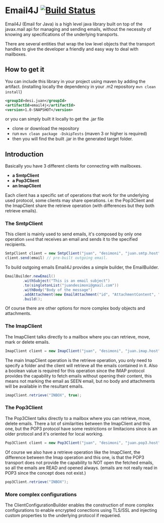 # Email4J [![Build Status](https://travis-ci.org/juandesi/email4j.svg?branch=develop)](https://travis-ci.org/juandesi/email4j)


Email4J (Email for Java) is a high level java library built on top of the javax.mail api for managing and sending emails, without the necessity of knowing 
any specifications of the underlying transports.

There are several entities that wrap the low level objects that the transport handles to give the developer a friendly and easy way to deal with mailboxes.

## How to get it

You can include this library in your project using maven by adding the artifact. (installing locally the dependency in your .m2 repository `mvn clean install`)

```xml
<groupId>desi.juan</groupId>
<artifactId>email4j</artifactId>
<version>1.0-SNAPSHOT</version>
```
    
or you can simply built it locally to get the .jar file
    
* clone or download the repository
* run `mvn clean package -DskipTests` (maven 3 or higher is required)
* then you will find the built .jar in the generated target folder.  

## Introduction

Basically you have 3 different clients for connecting with mailboxes.

* **a SmtpClient**
* **a Pop3Client**
* **an ImapClient**

Each client has a specific set of operations that work for the underlying used protocol, some clients may share operations. i.e: the Pop3Client and the ImapClient
share the retrieve operation (with differences but they both retrieve emails).

### The SmtpClient

This client is mainly used to send emails, it's composed by only one operation `send` that receives an email and sends it to the specified recipients.

```java
SmtpClient client = new SmtpClient("juan", "desimoni", "juan.smtp.host", 123, ClientConfigurationBuilder.basicConfiguration());
client.send(email) // pre-built outgoing email.
```

To build outgoing emails Email4J provides a simple builder, the EmailBuilder.

```java
EmailBuilder.newEmail()
        .withSubject("This is an email subject")
        .to(singletonList("juandesimoni@gmail.com"))
        .withBody("Body of the message")
        .addAttachment(new EmailAttachment("id", "AttachmentContent", "text/plain; charset=UTF-8"))
        .build();
```

Of course there are other options for more complex body objects and attachments.

### The ImapClient
The ImapClient talks directly to a mailbox where you can retrieve, move, mark or delete emails.

```java
ImapClient client = new ImapClient("juan", "desimoni", "juan.imap.host", 995, ClientConfigurationBuilder.basicConfiguration());
```

The main ImapClient operation is the retrieve operation, you only need to specify a folder and the client will retrieve all the emails 
contained in it. Also a boolean value is required for this operation since the IMAP protocol provides the capability to fetch emails 
without opening their content, this means not marking the email as SEEN email, but no body and attachments will be available in the resultant
emails.

```java
imapClient.retrieve("INBOX", true);
```

### The Pop3Client 
The Pop3Client talks directly to a mailbox where you can retrieve, move, delete emails. There a lot of similarities between 
the ImapClient and this one, but the POP3 protocol have some restrictions or limitacions since is an older protocol and it's oriented
for local working.

```java
Pop3Client client = new Pop3Client("juan", "desimoni", "juan.pop3.host", 995, ClientConfigurationBuilder.basicConfiguration());
```

Of course we also have a retrieve operation like the ImapClient, the difference between the Imap operation and this one, is that the 
POP3 transport does not provide the capability to NOT open the fetched emails, so all the emails are READ and opened always. (emails are not
really read in POP3 since the concept does not exist.)

```java
pop3Client.retrieve("INBOX");
```

### More complex configurations

The ClientConfigurationBuilder enables the construction of more complex configurations to enable encrypted conections using TLS/SSL
and injecting custom properties to the underlying protocol if requeried.

